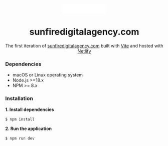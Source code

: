 <br/><br/>

<div align="center">
  <img alt="Logo" src="https://raw.githubusercontent.com/sunnydatko/sunfire-digital/master/src/assets/logo/Sunfire_White_WithoutText.svg" height="30" />
</div>
<h1 align="center">
  sunfiredigitalagency.com 
</h1>
<p align="center">
  The first iteration of <a href="https://sunfiredigitalagency.com" target="_blank">sunfiredigitalagency.com</a> built with <a href="https://vitejs.dev/" target="_blank">Vite</a> and hosted with <a href="https://www.netlify.com/" target="_blank">Netlify</a>
</p>

### Dependencies

- macOS or Linux operating system
- Node.js >=18.x
- NPM >= 8.x

### Installation

**1. Install dependencies**

```bash
$ npm install
```

**2. Run the application**

```bash
$ npm run dev
```
